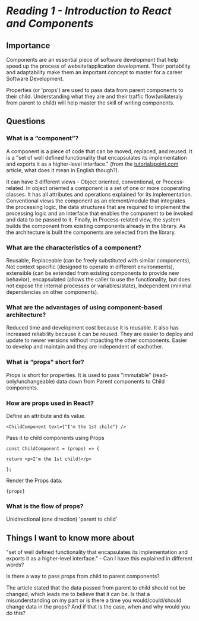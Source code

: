 # ***Reading 1** - Introduction to React and Components*

## Importance

Components are an essential piece of software development that help speed up the process of website/application development. Their portability and adaptability make them an important concept to master for a career Software Development.

Properties (or 'props') are used to pass data from parent components to their child. Understanding what they are and their traffic flow(unilateraly from parent to child) will help master the skill of writing components.

## Questions

### What is a “component”?

 A component is a piece of code that can be moved, replaced, and reused. It is a "set of well defined functionality that encapsulates its implementation and exports it as a higher-level interface." (from the [tutorialspoint.com](https://www.tutorialspoint.com/software_architecture_design/component_based_architecture.htm) article, what does it mean in English though?).

 It can have 3 different views - Object oriented, conventional, or Process-related. In object oriented a component is a set of one or more cooperating classes. It has all attributes and operations explained for its implementation. Conventional views the component as an element/module that integrates the processing logic, the data structures that are required to implement the processing logic and an interface that enables the component to be invoked and data to be passed to it. Finally, in Process-related view, the system builds the component from existing components already in the library. As the architecture is built the components are selected from the library.

### What are the characteristics of a component?

 Reusable, Replaceable (can be freely substituted with similar components), Not context specific (designed to operate in different environments), extensible (can be extended from existing components to provide new behavior), encapsulated (allows the caller to use the functionality, but does not expose the internal processes or variables/state), Independent (minimal dependencies on other components).

### What are the advantages of using component-based architecture?

 Reduced time and development cost because it is reusable. It also has increased reliability because it can be reused. They are easier to deploy and update to newer versions without impacting the other components. Easier to develop and maintain and they are independent of eachother.

### What is “props” short for?

 Props is short for properties. It is used to pass "immutable" (read-only/unchangeable) data down from Parent components to Child components.

### How are props used in React?

Define an attribute and its value.

 `<ChildComponent text={"I'm the 1st child"} />`

Pass it to child components using Props

 `const ChildComponent = (props) => {`

`return <p>I'm the 1st child!</p>`

`};`

Render the Props data.

 `{props}`

### What is the flow of props?

 Unidirectional (one direction) 'parent to child'

## Things I want to know more about

"set of well defined functionality that encapsulates its implementation and exports it as a higher-level interface." - Can I have this explained in different words?

Is there a way to pass props from child to parent components?

The article stated that the data passed from parent to child should not be changed, which leads me to believe that it can be. Is that a misunderstanding on my part or is there a time you would/could/should change data in the props? And if that is the case, when and why would you do this?
